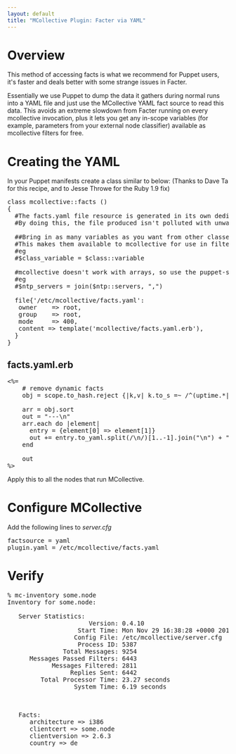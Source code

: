```yaml
---
layout: default
title: "MCollective Plugin: Facter via YAML"
---
```


# Overview


This method of accessing facts is what we recommend for Puppet users, it's faster and deals better with some strange issues in Facter.

Essentially we use Puppet to dump the data it gathers during normal runs into a YAML file and just use the MCollective YAML fact source to read this data.  This avoids an extreme slowdown from Facter running on every mcollective invocation, plus it lets you get any in-scope variables (for example, parameters from your external node classifier) available as mcollective filters for free. 

# Creating the YAML

In your Puppet manifests create a class similar to below: (Thanks to Dave Ta for this recipe, and to Jesse Throwe for the Ruby 1.9 fix)

<pre>
class mcollective::facts ()
{
  #The facts.yaml file resource is generated in its own dedicated class
  #By doing this, the file produced isn't polluted with unwanted in scope class variables.
 
  ##Bring in as many variables as you want from other classes here.
  #This makes them available to mcollective for use in filters.
  #eg
  #$class_variable = $class::variable
 
  #mcollective doesn't work with arrays, so use the puppet-stdlib join function
  #eg
  #$ntp_servers = join($ntp::servers, ",")
 
  file{'/etc/mcollective/facts.yaml':
   owner    => root,
   group    => root,
   mode     => 400,
   content => template('mcollective/facts.yaml.erb'),
  }
}
</pre>


## facts.yaml.erb
<pre>
<%=
    # remove dynamic facts
    obj = scope.to_hash.reject {|k,v| k.to_s =~ /^(uptime.*|rubysitedir|_timestamp|memoryfree.*|swapfree.*|title|name|caller_module_name|module_name)$/ }

    arr = obj.sort
    out = "---\n"
    arr.each do |element|
      entry = {element[0] => element[1]}
      out += entry.to_yaml.split(/\n/)[1..-1].join("\n") + "\n"
    end

    out
%>
</pre>

Apply this to all the nodes that run MCollective.

# Configure MCollective

Add the following lines to <em>server.cfg</em>

<pre>
factsource = yaml
plugin.yaml = /etc/mcollective/facts.yaml
</pre>

# Verify

<pre>
% mc-inventory some.node
Inventory for some.node:

   Server Statistics:
                      Version: 0.4.10
                   Start Time: Mon Nov 29 16:38:28 +0000 2010
                  Config File: /etc/mcollective/server.cfg
                   Process ID: 5387
               Total Messages: 9254
      Messages Passed Filters: 6443
            Messages Filtered: 2811
                 Replies Sent: 6442
         Total Processor Time: 23.27 seconds
                  System Time: 6.19 seconds

<snip>

   Facts:
      architecture => i386
      clientcert => some.node
      clientversion => 2.6.3
      country => de
</pre>
